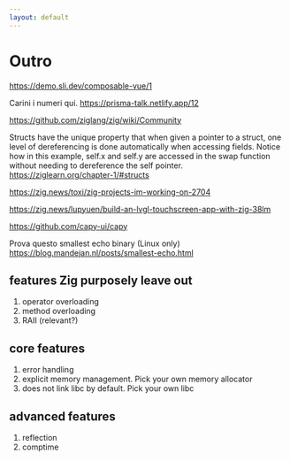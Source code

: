 ```yaml
---
layout: default
---
```

# Outro

<Transform scale="0.5">

https://demo.sli.dev/composable-vue/1

Carini i numeri qui.
https://prisma-talk.netlify.app/12

https://github.com/ziglang/zig/wiki/Community

Structs have the unique property that when given a pointer to a struct, one level of dereferencing is done automatically when accessing fields. Notice how in this example, self.x and self.y are accessed in the swap function without needing to dereference the self pointer.
https://ziglearn.org/chapter-1/#structs

<Anchor 
  href="https://youtu.be/3DxjZmLBizI" 
  text="3 things you might like about Zig" 
  alt="3 things you might like about Zig" />

https://zig.news/toxi/zig-projects-im-working-on-2704

https://zig.news/lupyuen/build-an-lvgl-touchscreen-app-with-zig-38lm

https://github.com/capy-ui/capy

Prova questo smallest echo binary (Linux only)
https://blog.mandejan.nl/posts/smallest-echo.html

## features Zig purposely leave out

1. operator overloading
1. method overloading
1. RAII (relevant?)

## core features

1. error handling
1. explicit memory management. Pick your own memory allocator
1. does not link libc by default. Pick your own libc

## advanced features

1. reflection
1. comptime

</Transform>
